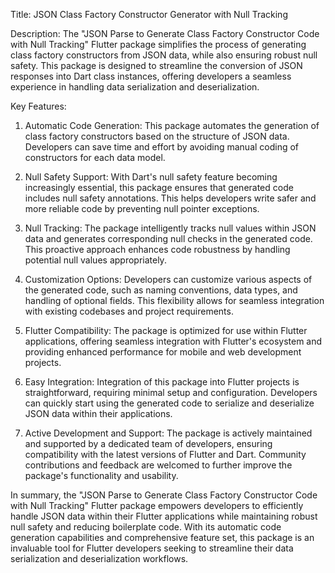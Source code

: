 Title: JSON Class Factory Constructor Generator with Null Tracking

Description:
The "JSON Parse to Generate Class Factory Constructor Code with Null Tracking" Flutter package simplifies the process of generating class factory constructors from JSON data, while also ensuring robust null safety. This package is designed to streamline the conversion of JSON responses into Dart class instances, offering developers a seamless experience in handling data serialization and deserialization.

Key Features:
1. Automatic Code Generation: This package automates the generation of class factory constructors based on the structure of JSON data. Developers can save time and effort by avoiding manual coding of constructors for each data model.

2. Null Safety Support: With Dart's null safety feature becoming increasingly essential, this package ensures that generated code includes null safety annotations. This helps developers write safer and more reliable code by preventing null pointer exceptions.

3. Null Tracking: The package intelligently tracks null values within JSON data and generates corresponding null checks in the generated code. This proactive approach enhances code robustness by handling potential null values appropriately.

4. Customization Options: Developers can customize various aspects of the generated code, such as naming conventions, data types, and handling of optional fields. This flexibility allows for seamless integration with existing codebases and project requirements.

5. Flutter Compatibility: The package is optimized for use within Flutter applications, offering seamless integration with Flutter's ecosystem and providing enhanced performance for mobile and web development projects.

6. Easy Integration: Integration of this package into Flutter projects is straightforward, requiring minimal setup and configuration. Developers can quickly start using the generated code to serialize and deserialize JSON data within their applications.

7. Active Development and Support: The package is actively maintained and supported by a dedicated team of developers, ensuring compatibility with the latest versions of Flutter and Dart. Community contributions and feedback are welcomed to further improve the package's functionality and usability.

In summary, the "JSON Parse to Generate Class Factory Constructor Code with Null Tracking" Flutter package empowers developers to efficiently handle JSON data within their Flutter applications while maintaining robust null safety and reducing boilerplate code. With its automatic code generation capabilities and comprehensive feature set, this package is an invaluable tool for Flutter developers seeking to streamline their data serialization and deserialization workflows.
